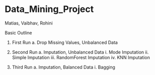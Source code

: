 # Data_Mining_Project

Matias, Vaibhav, Rohini

Basic Outline

1. First Run
a. Drop Missing Values, Unbalanced Data

2. Second Run
a. Imputation, Unbalanced Data
i. Mode Imputation
ii. Simple Imputation
iii. RandomForest Imputation
iv. KNN Imputation

3. Third Run
a. Imputation, Balanced Data
i. Bagging
